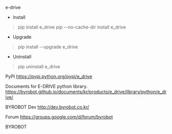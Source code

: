 e-drive


* Install
> pip install e_drive
> pip --no-cache-dir install e_drive

* Upgrade
> pip install --upgrade e_drive

* Uninstall
> pip uninstall e_drive



PyPI
https://pypi.python.org/pypi/e_drive


Documents for E-DRIVE python library.
https://byrobot.github.io/documents/kr/products/e_drive/library/python/e_drive/


BYROBOT Dev
http://dev.byrobot.co.kr/


Forum
https://groups.google.com/d/forum/byrobot


BYROBOT
